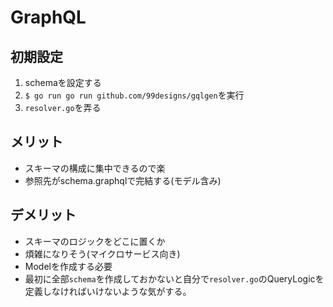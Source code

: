 # GraphQL

## 初期設定

1. schemaを設定する
2. `$ go run go run github.com/99designs/gqlgen`を実行
3. `resolver.go`を弄る

## メリット

- スキーマの構成に集中できるので楽
- 参照先がschema.graphqlで完結する(モデル含み)

## デメリット

- スキーマのロジックをどこに置くか
- 煩雑になりそう(マイクロサービス向き)
- Modelを作成する必要
- 最初に全部`schema`を作成しておかないと自分で`resolver.go`のQueryLogicを定義しなければいけないような気がする。
